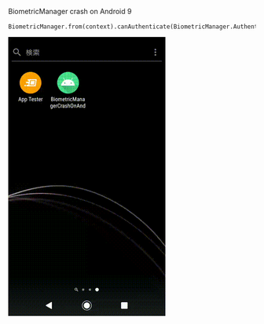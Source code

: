 
BiometricManager crash on Android 9

```
BiometricManager.from(context).canAuthenticate(BiometricManager.Authenticators.BIOMETRIC_WEAK)
```

<img src="./assets/ss.gif" />
